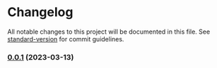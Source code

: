 # Changelog

All notable changes to this project will be documented in this file. See [standard-version](https://github.com/conventional-changelog/standard-version) for commit guidelines.

### [0.0.1](https://github.com/HigorAlves/omnistack/compare/v0.0.2...v0.0.1) (2023-03-13)
